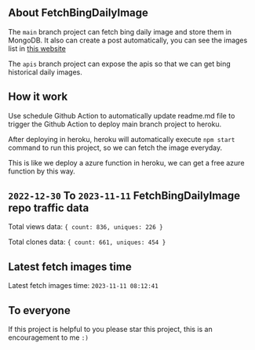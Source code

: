 ## About FetchBingDailyImage

The `main` branch project can fetch bing daily image and store them in MongoDB.
It also can create a post automatically, you can see the images list in [this website](https://oursalbum.netlify.app)

The `apis` branch project can expose the apis so that we can get bing historical daily images.

## How it work

Use schedule Github Action to automatically update readme.md file to trigger the Github Action to deploy main branch project to heroku.

After deploying in heroku, heroku will automatically execute `npm start` command to run this project, so we can fetch the image everyday.

This is like we deploy a azure function in heroku, we can get a free azure function by this way.

## `2022-12-30` To `2023-11-11` FetchBingDailyImage repo traffic data

Total views data: `{ count: 836, uniques: 226 }`

Total clones data: `{ count: 661, uniques: 454 }`

## Latest fetch images time

Latest fetch images time: `2023-11-11 08:12:41`

## To everyone

If this project is helpful to you please star this project, this is an encouragement to me `:)`



